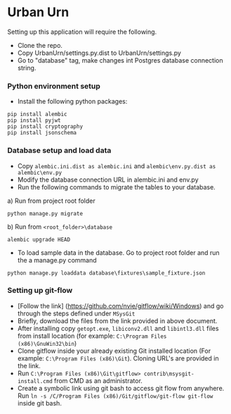 # Urban Urn

Setting up this application will require the following.

- Clone the repo.
- Copy UrbanUrn/settings.py.dist to UrbanUrn/settings.py
- Go to "database" tag, make changes int Postgres database connection string.

### Python environment setup

- Install the following python packages:
```
pip install alembic
pip install pyjwt
pip install cryptography
pip install jsonschema
```

### Database setup and load data

- Copy `alembic.ini.dist as alembic.ini` and `alembic\env.py.dist as alembic\env.py` 
- Modify the database connection URL in alembic.ini and env.py
- Run the following commands to migrate the tables to your database.

a) Run from project root folder 
```
python manage.py migrate
```
b) Run from `<root_folder>\database`
```
alembic upgrade HEAD
```

- To load sample data in the database. Go to project root folder and run the a manage.py command
```
python manage.py loaddata database\fixtures\sample_fixture.json
```

### Setting up git-flow

- [Follow the link] (https://github.com/nvie/gitflow/wiki/Windows) and go through the steps defined under `MSysGit`
- Briefly, download the files from the link provided in above document.
- After installing copy `getopt.exe`, `libiconv2.dll` and `libintl3.dll` files from install location (for example: `C:\Program Files (x86)\GnuWin32\bin`)
- Clone gitflow inside your already existing Git installed location (For example: `C:\Program Files (x86)\Git`). Cloning URL's are provided in the link.
- Run `C:\Program Files (x86)\Git\gitflow> contrib\msysgit-install.cmd` from CMD as an administrator.
- Create a symbolic link using git bash to access git flow from anywhere. Run `ln -s /C/Program Files (x86)/Git/gitflow/git-flow git-flow` inside git bash.